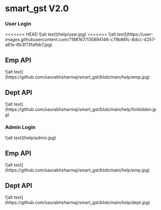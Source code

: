 # smart_gst V2.0

<h3>User Login</h3>
<<<<<<< HEAD
![alt text](help/user.jpg)
=======
![alt text](https://user-images.githubusercontent.com/7188167/135894146-c79b86fc-8dcc-4257-a61e-6b3f73fafbb7.jpg)


<h2>Emp API</h2>
![alt text](https://github.com/saurabhsharmaj/smart_gst/blob/main/help/emp.jpg)
<h2>Dept API</h2>
![alt text](https://github.com/saurabhsharmaj/smart_gst/blob/main/help/forbidden.jpg)

<h3>Admin Login</h3>
![alt text](help/admin.jpg)
<h2>Emp API</h2>
![alt text](https://github.com/saurabhsharmaj/smart_gst/blob/main/help/emp.jpg)
<h2>Dept API</h2>
![alt text](https://github.com/saurabhsharmaj/smart_gst/blob/main/help/dept.jpg)
